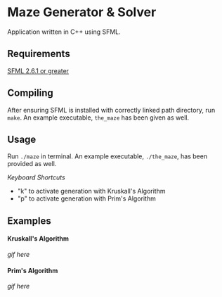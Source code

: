 Maze Generator & Solver
===================

Application written in C++ using SFML.

Requirements
---------

[SFML 2.6.1 or greater](https://www.sfml-dev.org/download.php)

Compiling
---------

After ensuring SFML is installed with correctly linked path directory, run `make`.
An example executable, `the_maze` has been given as well.

Usage
-----
Run `./maze` in terminal. An example executable, `./the_maze`, has been provided as well.

*Keyboard Shortcuts*
- "k" to activate generation with Kruskall's Algorithm
- "p" to activate generation with Prim's Algorithm

Examples
-----
#### Kruskall's Algorithm

*gif here*

#### Prim's Algorithm
*gif here*
